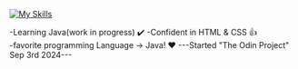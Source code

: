 [![My Skills](https://skillicons.dev/icons?i=java,html,css,idea,instagram,vscode,twitter,github)](https://skillicons.dev)

-Learning Java(work in progress) ✔️
-Confident in HTML & CSS 👍<br />
    -favorite programming Language -> Java! ❤️
---Started "The Odin Project" Sep 3rd 2024---


